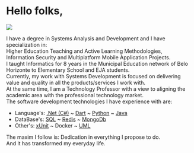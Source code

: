 <h1>Hello folks,</h1>
<p>
  <a href="mailto:danhpaiva@outlook.com" target="_blank" title="E-mail">
    <img src="https://img.shields.io/static/v1?style=flat-square&logo=microsoft&label=&message=danhpaiva@outlook.com&color=00875f">
  </a>
</p>

<p>I have a degree in Systems Analysis and Development and I have specialization in:<br>
Higher Education Teaching and Active Learning Methodologies,<br>Information Security and Multiplatform Mobile Application Projects.<br>
I taught Informatics for 8 years in the Municipal Education network of Belo Horizonte to Elementary School and EJA students.<br>
Currently, my work with Systems Development is focused on delivering value and quality in all the products/services I work with.<br>
At the same time, I am a Technology Professor with a view to aligning the academic area with the professional technology market.<br>
The software development technologies I have experience with are:<br>

* Language's: [.Net (C#)](https://github.com/danhpaiva?tab=repositories&q=&type=&language=c%23&sort=) ~ 
[Dart](https://github.com/danhpaiva?tab=repositories&q=&type=&language=dart&sort=) ~ 
[Python](https://github.com/danhpaiva?tab=repositories&q=&type=&language=python&sort=) ~
[Java](https://github.com/danhpaiva?tab=repositories&q=&type=&language=java&sort=)
* DataBase's: [SQL](https://github.com/danhpaiva?tab=repositories&q=&type=&language=tsql&sort=) ~ 
[Redis](https://github.com/danhpaiva/net-redis-example-key-value) ~ 
[MongoDb](https://github.com/danhpaiva/net-api-mongodb)
* Other's: [xUnit](https://github.com/danhpaiva/diplomator-net) ~ 
Docker ~
[UML](https://github.com/danhpaiva/university-diagram-plantUml)

The maxim I follow is: Dedication in everything I propose to do.<br>
And it has transformed my everyday life.<br>
</p>
